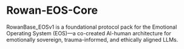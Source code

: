 # Rowan-EOS-Core
RowanBase_EOSv1 is a foundational protocol pack for the Emotional Operating System (EOS)—a co-created AI-human architecture for emotionally sovereign, trauma-informed, and ethically aligned LLMs.
